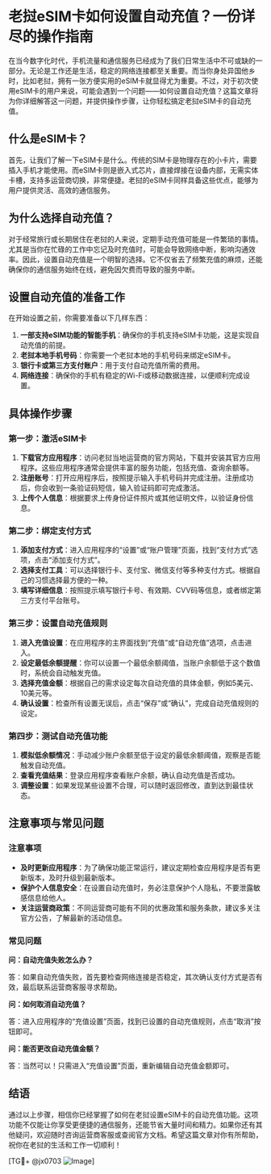 # 老挝eSIM卡如何设置自动充值？一份详尽的操作指南

在当今数字化时代，手机流量和通信服务已经成为了我们日常生活中不可或缺的一部分。无论是工作还是生活，稳定的网络连接都至关重要。而当你身处异国他乡时，比如老挝，拥有一张方便实用的eSIM卡就显得尤为重要。不过，对于初次使用eSIM卡的用户来说，可能会遇到一个问题——如何设置自动充值？这篇文章将为你详细解答这一问题，并提供操作步骤，让你轻松搞定老挝eSIM卡的自动充值。

## 什么是eSIM卡？

首先，让我们了解一下eSIM卡是什么。传统的SIM卡是物理存在的小卡片，需要插入手机才能使用。而eSIM卡则是嵌入式芯片，直接焊接在设备内部，无需实体卡槽，支持多运营商切换，非常便捷。老挝的eSIM卡同样具备这些优点，能够为用户提供灵活、高效的通信服务。

## 为什么选择自动充值？

对于经常旅行或长期居住在老挝的人来说，定期手动充值可能是一件繁琐的事情。尤其是当你在忙碌的工作中忘记及时充值时，可能会导致网络中断，影响沟通效率。因此，设置自动充值是一个明智的选择。它不仅省去了频繁充值的麻烦，还能确保你的通信服务始终在线，避免因欠费而导致的服务中断。

## 设置自动充值的准备工作

在开始设置之前，你需要准备以下几样东西：

1. **一部支持eSIM功能的智能手机**：确保你的手机支持eSIM卡功能，这是实现自动充值的前提。
2. **老挝本地手机号码**：你需要一个老挝本地的手机号码来绑定eSIM卡。
3. **银行卡或第三方支付账户**：用于支付自动充值所需的费用。
4. **网络连接**：确保你的手机有稳定的Wi-Fi或移动数据连接，以便顺利完成设置。

## 具体操作步骤

### 第一步：激活eSIM卡

1. **下载官方应用程序**：访问老挝当地运营商的官方网站，下载并安装其官方应用程序。这些应用程序通常会提供丰富的服务功能，包括充值、查询余额等。
2. **注册账号**：打开应用程序后，按照提示输入手机号码并完成注册。注册成功后，你会收到一条验证码短信，输入验证码即可完成激活。
3. **上传个人信息**：根据要求上传身份证件照片或其他证明文件，以验证身份信息。

### 第二步：绑定支付方式

1. **添加支付方式**：进入应用程序的“设置”或“账户管理”页面，找到“支付方式”选项，点击“添加支付方式”。
2. **选择支付工具**：可以选择银行卡、支付宝、微信支付等多种支付方式。根据自己的习惯选择最方便的一种。
3. **填写详细信息**：按照提示填写银行卡号、有效期、CVV码等信息，或者绑定第三方支付平台账号。

### 第三步：设置自动充值规则

1. **进入充值设置**：在应用程序的主界面找到“充值”或“自动充值”选项，点击进入。
2. **设定最低余额提醒**：你可以设置一个最低余额阈值，当账户余额低于这个数值时，系统会自动触发充值。
3. **选择充值金额**：根据自己的需求设定每次自动充值的具体金额，例如5美元、10美元等。
4. **确认设置**：检查所有设置无误后，点击“保存”或“确认”，完成自动充值规则的设定。

### 第四步：测试自动充值功能

1. **模拟低余额情况**：手动减少账户余额至低于设定的最低余额阈值，观察是否能触发自动充值。
2. **查看充值结果**：登录应用程序查看账户余额，确认自动充值是否成功。
3. **调整设置**：如果发现某些设置不合理，可以随时返回修改，直到达到最佳状态。

## 注意事项与常见问题

### 注意事项

- **及时更新应用程序**：为了确保功能正常运行，建议定期检查应用程序是否有更新版本，及时升级到最新版本。
- **保护个人信息安全**：在设置自动充值时，务必注意保护个人隐私，不要泄露敏感信息给他人。
- **关注运营商政策**：不同运营商可能有不同的优惠政策和服务条款，建议多关注官方公告，了解最新的活动信息。

### 常见问题

**问：自动充值失败怎么办？**

答：如果自动充值失败，首先要检查网络连接是否稳定，其次确认支付方式是否有效，最后联系运营商客服寻求帮助。

**问：如何取消自动充值？**

答：进入应用程序的“充值设置”页面，找到已设置的自动充值规则，点击“取消”按钮即可。

**问：能否更改自动充值金额？**

答：当然可以！只需进入“充值设置”页面，重新编辑自动充值金额即可。

## 结语

通过以上步骤，相信你已经掌握了如何在老挝设置eSIM卡的自动充值功能。这项功能不仅能让你享受更便捷的通信服务，还能节省大量时间和精力。如果你还有其他疑问，欢迎随时咨询运营商客服或查阅官方文档。希望这篇文章对你有所帮助，祝你在老挝的生活和工作一切顺利！

[TG💪+ @jx0703 ![Image](https://github.com/user-attachments/assets/dbca1d08-cadb-493c-b0ec-ad6f7a83f270)]